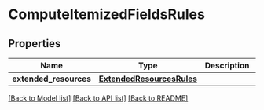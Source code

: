 # ComputeItemizedFieldsRules

## Properties
Name | Type | Description | Notes
------------ | ------------- | ------------- | -------------
**extended_resources** | [**ExtendedResourcesRules**](ExtendedResourcesRules.md) |  | [optional] 

[[Back to Model list]](../README.md#documentation-for-models) [[Back to API list]](../README.md#documentation-for-api-endpoints) [[Back to README]](../README.md)

